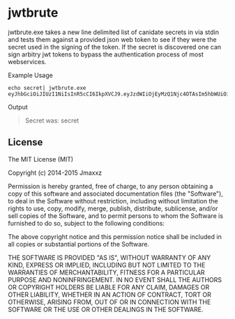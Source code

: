 jwtbrute
========

jwtbrute.exe takes a new line delimited list of canidate secrets in via stdin and tests them against a provided json web token to see if they were the secret used in the signing of the token. If the secret is discovered one can sign arbitry jwt tokens to bypass the authentication process of most webservices.

Example Usage
```batch
echo secret| jwtbrute.exe eyJhbGciOiJIUzI1NiIsInR5cCI6IkpXVCJ9.eyJzdWIiOjEyMzQ1Njc4OTAsIm5hbWUiOiJKb2huIERvZSIsImFkbWluIjp0cnVlfQ.eoaDVGTClRdfxUZXiPs3f8FmJDkDE_VCQFXqKxpLsts
```
Output
> Secret was: secret

## License

The MIT License (MIT)

Copyright (c) 2014-2015 Jmaxxz

Permission is hereby granted, free of charge, to any person obtaining a copy
of this software and associated documentation files (the "Software"), to deal
in the Software without restriction, including without limitation the rights
to use, copy, modify, merge, publish, distribute, sublicense, and/or sell
copies of the Software, and to permit persons to whom the Software is
furnished to do so, subject to the following conditions:

The above copyright notice and this permission notice shall be included in
all copies or substantial portions of the Software.

THE SOFTWARE IS PROVIDED "AS IS", WITHOUT WARRANTY OF ANY KIND, EXPRESS OR
IMPLIED, INCLUDING BUT NOT LIMITED TO THE WARRANTIES OF MERCHANTABILITY,
FITNESS FOR A PARTICULAR PURPOSE AND NONINFRINGEMENT. IN NO EVENT SHALL THE
AUTHORS OR COPYRIGHT HOLDERS BE LIABLE FOR ANY CLAIM, DAMAGES OR OTHER
LIABILITY, WHETHER IN AN ACTION OF CONTRACT, TORT OR OTHERWISE, ARISING FROM,
OUT OF OR IN CONNECTION WITH THE SOFTWARE OR THE USE OR OTHER DEALINGS IN
THE SOFTWARE.
